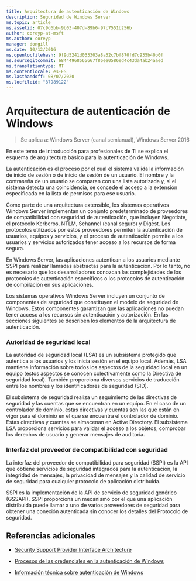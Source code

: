 ```yaml
---
title: Arquitectura de autenticación de Windows
description: Seguridad de Windows Server
ms.topic: article
ms.assetid: 07c9d6bb-9b03-407d-89b6-97c7551b256b
author: coreyp-at-msft
ms.author: coreyp
manager: dongill
ms.date: 10/12/2016
ms.openlocfilehash: 9f9d5241d033303a8a32c7bf870fd7c935b40b0f
ms.sourcegitcommit: 68444968565667f86ee0586ed4c43da4ab24aaed
ms.translationtype: MT
ms.contentlocale: es-ES
ms.lasthandoff: 08/07/2020
ms.locfileid: "87989122"
---
```

# <a name="windows-authentication-architecture"></a>Arquitectura de autenticación de Windows

>Se aplica a: Windows Server (canal semianual), Windows Server 2016

En este tema de introducción para profesionales de TI se explica el esquema de arquitectura básico para la autenticación de Windows.

La autenticación es el proceso por el cual el sistema valida la información de inicio de sesión o de inicio de sesión de un usuario. El nombre y la contraseña de un usuario se comparan con una lista autorizada y, si el sistema detecta una coincidencia, se concede el acceso a la extensión especificada en la lista de permisos para ese usuario.

Como parte de una arquitectura extensible, los sistemas operativos Windows Server implementan un conjunto predeterminado de proveedores de compatibilidad con seguridad de autenticación, que incluyen Negotiate, el protocolo Kerberos, NTLM, Schannel (canal seguro) y Digest. Los protocolos utilizados por estos proveedores permiten la autenticación de usuarios, equipos y servicios, y el proceso de autenticación permite a los usuarios y servicios autorizados tener acceso a los recursos de forma segura.

En Windows Server, las aplicaciones autentican a los usuarios mediante SSPI para realizar llamadas abstractas para la autenticación. Por lo tanto, no es necesario que los desarrolladores conozcan las complejidades de los protocolos de autenticación específicos o los protocolos de autenticación de compilación en sus aplicaciones.

Los sistemas operativos Windows Server incluyen un conjunto de componentes de seguridad que constituyen el modelo de seguridad de Windows. Estos componentes garantizan que las aplicaciones no puedan tener acceso a los recursos sin autenticación y autorización. En las secciones siguientes se describen los elementos de la arquitectura de autenticación.

### <a name="local-security-authority"></a>Autoridad de seguridad local
La autoridad de seguridad local (LSA) es un subsistema protegido que autentica a los usuarios y los inicia sesión en el equipo local. Además, LSA mantiene información sobre todos los aspectos de la seguridad local en un equipo (estos aspectos se conocen colectivamente como la Directiva de seguridad local). También proporciona diversos servicios de traducción entre los nombres y los identificadores de seguridad (SID).

El subsistema de seguridad realiza un seguimiento de las directivas de seguridad y las cuentas que se encuentran en un equipo. En el caso de un controlador de dominio, estas directivas y cuentas son las que están en vigor para el dominio en el que se encuentra el controlador de dominio. Estas directivas y cuentas se almacenan en Active Directory. El subsistema LSA proporciona servicios para validar el acceso a los objetos, comprobar los derechos de usuario y generar mensajes de auditoría.

### <a name="security-support-provider-interface"></a>Interfaz del proveedor de compatibilidad con seguridad
La interfaz del proveedor de compatibilidad para seguridad (SSPI) es la API que obtiene servicios de seguridad integrados para la autenticación, la integridad de mensajes, la privacidad de mensajes y la calidad de servicio de seguridad para cualquier protocolo de aplicación distribuida.

SSPI es la implementación de la API de servicio de seguridad genérico (GSSAPI). SSPI proporciona un mecanismo por el que una aplicación distribuida puede llamar a uno de varios proveedores de seguridad para obtener una conexión autenticada sin conocer los detalles del Protocolo de seguridad.

## <a name="additional-references"></a>Referencias adicionales

-   [Security Support Provider Interface Architecture](security-support-provider-interface-architecture.md)

-   [Procesos de las credenciales en la autenticación de Windows](credentials-processes-in-windows-authentication.md)

-   [Información técnica sobre autenticación de Windows](/previous-versions/windows/it-pro/windows-server-2008-R2-and-2008/dn169029(v=ws.10))